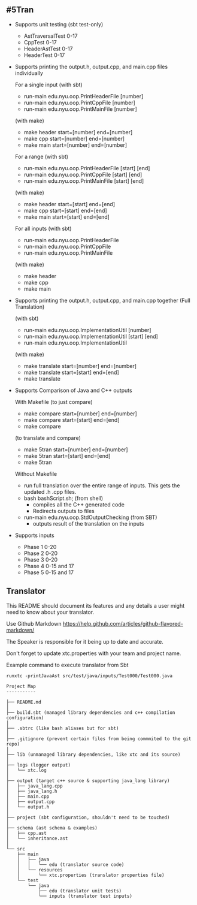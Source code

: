 #5Tran
----------

- Supports unit testing (sbt test-only)

    - AstTraversalTest 0-17
    - CppTest 0-17
    - HeaderAstTest 0-17
    - HeaderTest 0-17

- Supports printing the output.h, output.cpp, and main.cpp files individually

    For a single input
    (with sbt)
    - run-main edu.nyu.oop.PrintHeaderFile [number]
    - run-main edu.nyu.oop.PrintCppFile [number]
    - run-main edu.nyu.oop.PrintMainFile [number]

    (with make)
    - make header start=[number] end=[number]
    - make cpp start=[number] end=[number]
    - make main start=[number] end=[number]

    For a range
    (with sbt)
    - run-main edu.nyu.oop.PrintHeaderFile [start] [end]
    - run-main edu.nyu.oop.PrintCppFile [start] [end]
    - run-main edu.nyu.oop.PrintMainFile [start] [end]

    (with make)
    - make header start=[start] end=[end]
    - make cpp start=[start] end=[end]
    - make main start=[start] end=[end]

    For all inputs
    (with sbt)
    - run-main edu.nyu.oop.PrintHeaderFile
    - run-main edu.nyu.oop.PrintCppFile
    - run-main edu.nyu.oop.PrintMainFile

    (with  make)
    - make header
    - make cpp
    - make main

- Supports printing the output.h, output.cpp, and main.cpp together (Full Translation)

    (with sbt)
    - run-main edu.nyu.oop.ImplementationUtil [number]
    - run-main edu.nyu.oop.ImplementationUtil [start] [end]
    - run-main edu.nyu.oop.ImplementationUtil

    (with make)
    - make translate start=[number] end=[number]
    - make translate start=[start] end=[end]
    - make translate

- Supports Comparison of Java and C++ outputs

    With Makefile
    (to just compare)
    - make compare start=[number] end=[number]
    - make compare start=[start] end=[end]
    - make compare

    (to translate and compare)
    - make 5tran start=[number] end=[number]
    - make 5tran start=[start] end=[end]
    - make 5tran

    Without Makefile
    - run full translation over the entire range of inputs. This gets the updated .h .cpp files.
    - bash bashScript.sh; (from shell)
        - compiles all the C++ generated code
        - Redirects outputs to files   
    - run-main edu.nyu.oop.StdOutputChecking (from SBT)
        - outputs result of the translation on the inputs

- Supports inputs

    - Phase 1 0-20
    - Phase 2 0-20
    - Phase 3 0-20
    - Phase 4 0-15 and 17
    - Phase 5 0-15 and 17  
        
Translator
----------

This README should document its features and any details a user might need to know about your translator.

Use Github Markdown https://help.github.com/articles/github-flavored-markdown/

The Speaker is responsible for it being up to date and accurate.

Don't forget to update xtc.properties with your team and project name.

Example command to execute translator from Sbt

```runxtc -printJavaAst src/test/java/inputs/Test000/Test000.java ```


```
Project Map
-----------

├── README.md
│
├── build.sbt (managed library dependencies and c++ compilation configuration)
│
├── .sbtrc (like bash aliases but for sbt)
│
├── .gitignore (prevent certain files from being commmited to the git repo)
│
├── lib (unmanaged library dependencies, like xtc and its source) 
│
├── logs (logger output)
│   └── xtc.log 
│
├── output (target c++ source & supporting java_lang library)
│   ├── java_lang.cpp
│   ├── java_lang.h
│   ├── main.cpp
│   ├── output.cpp
│   └── output.h
│
├── project (sbt configuration, shouldn't need to be touched)
│
├── schema (ast schema & examples)
│   ├── cpp.ast
│   └── inheritance.ast
│
└── src 
    ├── main
    │   ├── java
    │   │   └── edu (translator source code)
    │   └── resources
    │       └── xtc.properties (translator properties file)
    └── test
        └── java
            ├── edu (translator unit tests)
            └── inputs (translator test inputs)
```
